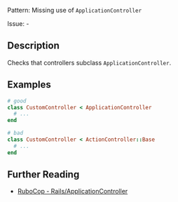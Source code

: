Pattern: Missing use of `ApplicationController`

Issue: -

## Description

Checks that controllers subclass `ApplicationController`.

## Examples

```ruby
# good
class CustomController < ApplicationController
  # ...
end

# bad
class CustomController < ActionController::Base
  # ...
end
```

## Further Reading

* [RuboCop - Rails/ApplicationController](https://github.com/rubocop-hq/rubocop-rails/tree/master/lib/rubocop/cop/rails)
